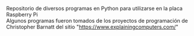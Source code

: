  Repositorio de diversos programas en Python para utilizarse en la placa Raspberry Pi  
 Algunos programas fueron tomados de los proyectos de programación de Christopher Barnatt del sitio "https://www.explainingcomputers.com/" 
